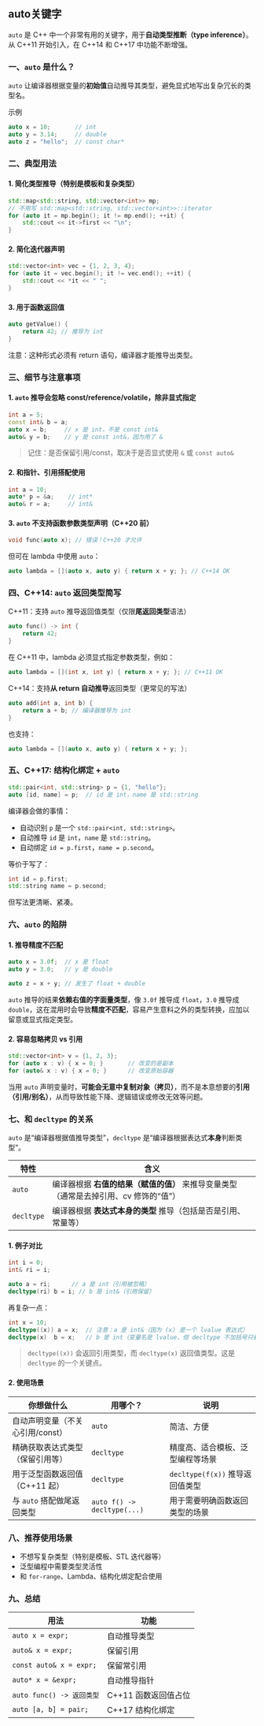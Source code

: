## auto关键字

`auto` 是 C++ 中一个非常有用的关键字，用于**自动类型推断（type inference）**。从 C++11 开始引入，在 C++14 和 C++17 中功能不断增强。

### 一、`auto` 是什么？

`auto` 让编译器根据变量的**初始值**自动推导其类型，避免显式地写出复杂冗长的类型名。

示例

```cpp
auto x = 10;       // int
auto y = 3.14;     // double
auto z = "hello";  // const char*
```

### 二、典型用法

#### 1. 简化类型推导（特别是模板和复杂类型）

```cpp
std::map<std::string, std::vector<int>> mp;
// 不用写 std::map<std::string, std::vector<int>>::iterator
for (auto it = mp.begin(); it != mp.end(); ++it) {
    std::cout << it->first << "\n";
}
```

#### 2. 简化迭代器声明

```cpp
std::vector<int> vec = {1, 2, 3, 4};
for (auto it = vec.begin(); it != vec.end(); ++it) {
    std::cout << *it << " ";
}
```

#### 3. 用于函数返回值

```cpp
auto getValue() {
    return 42; // 推导为 int
}
```

注意：这种形式必须有 return 语句，编译器才能推导出类型。

### 三、细节与注意事项

#### 1. `auto` 推导会**忽略 const/reference/volatile**，除非显式指定

```cpp
int a = 5;
const int& b = a;
auto x = b;     // x 是 int，不是 const int&
auto& y = b;    // y 是 const int&，因为用了 &
```

> 记住：是否保留引用/const，取决于是否显式使用 `&` 或 `const auto&`

#### 2. 和指针、引用搭配使用

```cpp
int a = 10;
auto* p = &a;    // int*
auto& r = a;     // int&
```

#### 3. `auto` 不支持函数参数类型声明（C++20 前）

```cpp
void func(auto x); // 错误！C++20 才允许
```

但可在 lambda 中使用 `auto`：

```cpp
auto lambda = [](auto x, auto y) { return x + y; }; // C++14 OK
```

### 四、C++14: `auto` 返回类型简写

C++11：支持 `auto` 推导返回值类型（仅限**尾返回类型**语法）

```cpp
auto func() -> int {
    return 42;
}
```

在 C++11 中，lambda 必须显式指定参数类型，例如：

```cpp
auto lambda = [](int x, int y) { return x + y; }; // C++11 OK
```

C++14：支持**从 return 自动推导**返回类型（更常见的写法）

```cpp
auto add(int a, int b) {
    return a + b; // 编译器推导为 int
}
```

也支持：

```cpp
auto lambda = [](auto x, auto y) { return x + y; };
```

### 五、C++17: 结构化绑定 + `auto`

```cpp
std::pair<int, std::string> p = {1, "hello"};
auto [id, name] = p;  // id 是 int，name 是 std::string
```

编译器会做的事情：

- 自动识别 `p` 是一个 `std::pair<int, std::string>`。
- 自动推导 `id` 是 `int`，`name` 是 `std::string`。
- 自动绑定 `id = p.first`，`name = p.second`。

等价于写了：

```cpp
int id = p.first;
std::string name = p.second;
```

但写法更清晰、紧凑。

### 六、`auto` 的陷阱

#### 1. 推导精度不匹配

```cpp
auto x = 3.0f;  // x 是 float
auto y = 3.0;   // y 是 double

auto z = x + y; // 发生了 float + double
```

`auto` 推导的结果**依赖右值的字面量类型**，像 `3.0f` 推导成 `float`，`3.0` 推导成 `double`，这在混用时会导致**精度不匹配**，容易产生意料之外的类型转换，应加以留意或显式指定类型。

#### 2. 容易忽略拷贝 vs 引用

```cpp
std::vector<int> v = {1, 2, 3};
for (auto x : v) { x = 0; }       // 改变的是副本
for (auto& x : v) { x = 0; }      // 改变原始容器
```

当用 `auto` 声明变量时，**可能会无意中复制对象（拷贝）**，而不是本意想要的**引用（引用/别名）**，从而导致性能下降、逻辑错误或修改无效等问题。

### 七、和 `decltype` 的关系

`auto` 是“编译器根据值推导类型”，`decltype` 是“编译器根据表达式**本身**判断类型”。

| 特性       | 含义                                                         |
| ---------- | ------------------------------------------------------------ |
| `auto`     | 编译器根据 **右值的结果（赋值的值）** 来推导变量类型（通常是去掉引用、cv 修饰的“值”） |
| `decltype` | 编译器根据 **表达式本身的类型** 推导（包括是否是引用、常量等） |

#### 1. 例子对比

```cpp
int i = 0;
int& ri = i;

auto a = ri;      // a 是 int（引用被忽略）
decltype(ri) b = i; // b 是 int&（引用保留）
```

再复杂一点：

```cpp
int x = 10;
decltype((x)) a = x;  // 注意：a 是 int&（因为 (x) 是一个 lvalue 表达式）
decltype(x)  b = x;   // b 是 int（变量名是 lvalue，但 decltype 不加括号只看类型声明）
```

> `decltype((x))` 会返回引用类型，而 `decltype(x)` 返回值类型。这是 `decltype` 的一个关键点。

#### 2. 使用场景


| 你想做什么                       | 用哪个？                    | 说明                             |
| -------------------------------- | --------------------------- | -------------------------------- |
| 自动声明变量（不关心引用/const） | `auto`                      | 简洁、方便                       |
| 精确获取表达式类型（保留引用等） | `decltype`                  | 精度高、适合模板、泛型编程等场景 |
| 用于泛型函数返回值（C++11 起）   | `decltype`                  | `decltype(f(x))` 推导返回值类型  |
| 与 `auto` 搭配做尾返回类型       | `auto f() -> decltype(...)` | 用于需要明确函数返回类型的场景   |

### 八、推荐使用场景

- 不想写复杂类型（特别是模板、STL 迭代器等）
- 泛型编程中需要类型灵活性
- 和 `for-range`、Lambda、结构化绑定配合使用

### 九、总结

| 用法                      | 功能                 |
| ------------------------- | -------------------- |
| `auto x = expr;`          | 自动推导类型         |
| `auto& x = expr;`         | 保留引用             |
| `const auto& x = expr;`   | 保留常引用           |
| `auto* x = &expr;`        | 自动推导指针         |
| `auto func() -> 返回类型` | C++11 函数返回值占位 |
| `auto [a, b] = pair;`     | C++17 结构化绑定     |